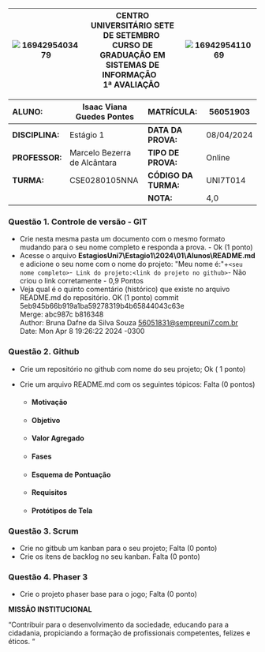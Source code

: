 |![1694295403479](image/1694295403479.png)| **CENTRO UNIVERSITÁRIO SETE DE SETEMBRO**  <br />CURSO DE GRADUAÇÃO EM SISTEMAS DE INFORMAÇÃO   <br />1ª AVALIAÇÃO  | ![1694295411069](image/1694295411069.png) |
| ------------------------------------------------------------- | ------------------------------------------------------------------------------------------------------------------------------------- | --------------------------------------- |

| **ALUNO:**      | Isaac Viana Guedes Pontes           | **MATRÍCULA:**  | 56051903|
| :-------------------- | ----------------------------- | :-------------------------- | ---------- |
| **DISCIPLINA:** | Estágio 1                    | **DATA DA PROVA:**    | 08/04/2024 |
| **PROFESSOR:**  | Marcelo Bezerra de Alcântara | **TIPO DE PROVA:**    | Online     |
| **TURMA:**      | CSE0280105NNA                 | **CÓDIGO DA TURMA:** | UNI7T014   |
|                       |                               | **NOTA:**             | 4,0 |

### **Questão 1.** Controle de versão - GIT

- Crie nesta mesma pasta um documento com o mesmo formato mudando para o seu nome completo e responda a prova. - Ok (1 ponto)
- Acesse o arquivo **EstagiosUni7\Estagio1\2024\01\Alunos\README.md** e adicione o seu nome com o nome do projeto: "Meu nome é:"+`<seu nome completo>`-` Link do projeto:<link do projeto no github>`- Não criou o link corretamente - 0,9 Pontos
- Veja qual é o quinto comentário (histórico) que existe no arquivo README.md do repositório. OK (1 ponto)
    commit 5eb945b66b919a1ba59278319b4b65844043c63e  
    Merge: abc987c b816348  
    Author: Bruna Dafne da Silva Souza <56051831@sempreuni7.com.br>  
    Date:   Mon Apr 8 19:26:22 2024 -0300  

### **Questão 2.** Github

- Crie um repositório no github com nome do seu projeto; Ok ( 1 ponto)
- Crie um arquivo README.md com os seguintes tópicos: Falta (0 pontos)

  - #### Motivação
  - #### Objetivo
  - #### Valor Agregado
  - #### Fases
  - #### Esquema de Pontuação
  - #### Requisitos
  - #### Protótipos de Tela

### **Questão 3.** Scrum

- Crie no gitbub um kanban para o seu projeto; Falta (0 ponto)
- Crie os itens de backlog no seu kanban. Falta (0 ponto)

### **Questão 4.** Phaser 3

* Crie o projeto phaser base para o jogo; Falta (0 ponto)

**MISSÃO INSTITUCIONAL**

“Contribuir para o desenvolvimento da sociedade, educando para a cidadania, propiciando a formação de profissionais competentes, felizes e éticos. “
